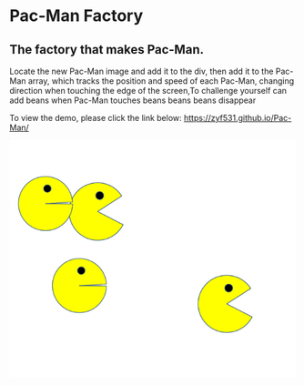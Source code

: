 # Pac-Man Factory
## The factory that makes Pac-Man.
Locate the new Pac-Man image and add it to the div, then add it to the Pac-Man array, which tracks the position and speed of each Pac-Man, changing direction when touching the edge of the screen,To challenge yourself can add beans when Pac-Man touches beans beans beans disappear 

To view the demo, please click the link below: https://zyf531.github.io/Pac-Man/

<img src="./images/Pac-Man.png" wihth='150'/>
